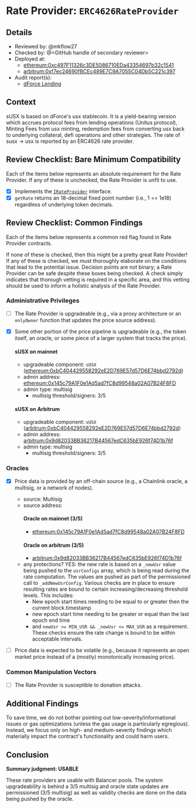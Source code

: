 # Rate Provider: `ERC4626RateProvider`

## Details
- Reviewed by: @mkflow27
- Checked by: @\<GitHub handle of secondary reviewer\>
- Deployed at:
    - [ethereum:0xc497F11326c3DE5086710EDa43354697b32c1541](https://etherscan.io/address/0xc497F11326c3DE5086710EDa43354697b32c1541)
    - [arbitrum:0xf7ec24690fBCEc489E7C9A7055C04Db5C221c397](https://arbiscan.io/address/0xf7ec24690fBCEc489E7C9A7055C04Db5C221c397)
- Audit report(s):
    - [dForce Lending](https://github.com/dforce-network/documents/tree/master/audit_report/Lending)

## Context
sUSX is based on dForce's usx stablecoin. It is a yield-bearing version which accrues protocol fees from lending operations (Unitus protocol), Minting Fees from usx minting, redemption fees from converting usx back to underlying collateral, defi operations and other strategies. The rate of susx -> usx is reported by an ERC4626 rate provider.

## Review Checklist: Bare Minimum Compatibility
Each of the items below represents an absolute requirement for the Rate Provider. If any of these is unchecked, the Rate Provider is unfit to use.

- [x] Implements the [`IRateProvider`](https://github.com/balancer/balancer-v2-monorepo/blob/bc3b3fee6e13e01d2efe610ed8118fdb74dfc1f2/pkg/interfaces/contracts/pool-utils/IRateProvider.sol) interface.
- [x] `getRate` returns an 18-decimal fixed point number (i.e., 1 == 1e18) regardless of underlying token decimals.

## Review Checklist: Common Findings
Each of the items below represents a common red flag found in Rate Provider contracts.

If none of these is checked, then this might be a pretty great Rate Provider! If any of these is checked, we must thoroughly elaborate on the conditions that lead to the potential issue. Decision points are not binary; a Rate Provider can be safe despite these boxes being checked. A check simply indicates that thorough vetting is required in a specific area, and this vetting should be used to inform a holistic analysis of the Rate Provider.

### Administrative Privileges
- [ ] The Rate Provider is upgradeable (e.g., via a proxy architecture or an `onlyOwner` function that updates the price source address).

- [x] Some other portion of the price pipeline is upgradeable (e.g., the token itself, an oracle, or some piece of a larger system that tracks the price).
    #### sUSX on mainnet
    - upgradeable component: `sUSX` ([ethereum:0xbC404429558292eE2D769E57d57D6E74bbd2792d](https://etherscan.io/address/0xbC404429558292eE2D769E57d57D6E74bbd2792d#code))
    - admin address: [ethereum:0x145c79A1F0e1Ad5ad7fC8d99548a02A07B24F8FD](https://etherscan.io/address/0x145c79A1F0e1Ad5ad7fC8d99548a02A07B24F8FD#code)
    - admin type: multisig
        - multisig threshold/signers: 3/5
    #### sUSX on Arbitrum
    - upgradeable component: `sUSX` ([arbitrum:0xbC404429558292eE2D769E57d57D6E74bbd2792d](https://arbiscan.io/address/0xbC404429558292eE2D769E57d57D6E74bbd2792d#code))
    - admin address: [arbitrum:0x9d82033BB36217B44567edC635bE926f74D1b76f](https://arbiscan.io/address/0x9d82033BB36217B44567edC635bE926f74D1b76f)
    - admin type: multisig
        - multisig threshold/signers: 3/5

### Oracles
- [x] Price data is provided by an off-chain source (e.g., a Chainlink oracle, a multisig, or a network of nodes).
    - source: Multisig
    - source address: 
        #### Oracle on mainnet (3/5)
        - [ethereum:0x145c79A1F0e1Ad5ad7fC8d99548a02A07B24F8FD](https://etherscan.io/address/0x145c79A1F0e1Ad5ad7fC8d99548a02A07B24F8FD)
        #### Oracle on arbitrum (3/5)
        - [arbitrum:0x9d82033BB36217B44567edC635bE926f74D1b76f](https://arbiscan.io/address/0x9d82033BB36217B44567edC635bE926f74D1b76f)
    - any protections? YES: the new rate is based on a `_newUsr` value being pushed to the `usrConfigs` array, which is being read during the rate computation. The values are pushed as part of the permissioned call to `_addNewUsrConfig`. Various checks are in place to ensure resulting rates are bound to certain increasing/decreasing threshold levels. This includes:
        - New epoch start times needing to be equal to or greater then the current block.timestamp
        - new epoch start time needing to be greater or equal than the last epoch end time
        - and `newUsr >= MIN_USR && _newUsr <= MAX_USR` as a requirement. 
    These checks ensure the rate change is bound to be within acceptable intervals. 

- [ ] Price data is expected to be volatile (e.g., because it represents an open market price instead of a (mostly) monotonically increasing price). 

### Common Manipulation Vectors
- [ ] The Rate Provider is susceptible to donation attacks.

## Additional Findings
To save time, we do not bother pointing out low-severity/informational issues or gas optimizations (unless the gas usage is particularly egregious). Instead, we focus only on high- and medium-severity findings which materially impact the contract's functionality and could harm users.

## Conclusion
**Summary judgment: USABLE**

These rate providers are usable with Balancer pools. The system upgradeability is behind a 3/5 multisig and oracle state updates are permissioned (3/5 multisig) as well as validity checks are done on the data being pushed by the oracle.
